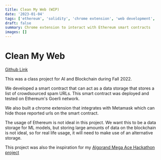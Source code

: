```yaml
---
title: Clean My Web (WIP)
date: '2023-01-04'
tags: ['ethereum', 'solidity', 'chrome extension', 'web development', 'crowdsourcing']
draft: false
summary: Chrome extension to interact with Ethereum smart contracts
images: []
---
```


# Clean My Web

[Github Link](https://github.com/AI-and-Blockchain/F22_Web_Spam_Cleanup)

This was a class project for AI and Blockchain during Fall 2022.

We developed a smart contract that can act as a data storage that stores a list of crowdsourced spam URLs. This smart contract was deployed and tested on Ethereum's Goerli network.

We also built a chrome extension that integrates with Metamask which can hide those reported urls on the smart contract.

The usage of Ethereum is not ideal in this project. We want this to be a data storage for ML models, but storing large amounts of data on the blockchain is not ideal, so for real life usage, it will need to make use of an alternative storage.

This project was also the inspiration for my [Algorand Mega Ace Hackathon project](/blog/mega-ace-hackathon)
